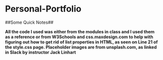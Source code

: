 # Personal-Portfolio

##Some Quick Notes##

**All the code I used was either from the modules in class and I used them as a reference or from W3Schools and css.maxdesign.com to help with figuring out how to get rid of list properties in HTML, as seen on Line 21 of the style.css page. Placeholder images are from unsplash.com, as linked in Slack by instructor Jack Linhart**
